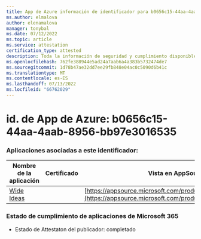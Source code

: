 ```yaml
---
title: App de Azure información de identificador para b0656c15-44aa-4aab-8956-bb97e3016535
ms.author: elmalova
author: elenamalova
manager: tonybal
ms.date: 07/12/2022
ms.topic: article
ms.service: attestation
certification_type: attested
description: Toda la información de seguridad y cumplimiento disponible para b0656c15-44aa-4aab-8956-bb97e3016535.
ms.openlocfilehash: 762fe388944e5ad24a7aab6a4a383b5732474de7
ms.sourcegitcommit: 1d78b47ae32dd7ee29fb848e04ac0c5090d6b41c
ms.translationtype: MT
ms.contentlocale: es-ES
ms.lasthandoff: 07/13/2022
ms.locfileid: "66762029"
---
```

# <a name="azure-app-id-b0656c15-44aa-4aab-8956-bb97e3016535"></a>id. de App de Azure: b0656c15-44aa-4aab-8956-bb97e3016535


### <a name="apps-associated-with-this-id"></a>Aplicaciones asociadas a este identificador:
| **Nombre de la aplicación** | **Certificado** | **Vista en AppSource** |
|--------------|---------------|-----------------------|
| [Wide Ideas](../forward/WA200000819.md) |  | [https://appsource.microsoft.com/product/office/WA200000819](https://appsource.microsoft.com/product/office/WA200000819) |

### <a name="microsoft-365-app-compliance-status"></a>Estado de cumplimiento de aplicaciones de Microsoft 365
- Estado de Attestaton del publicador: completado
